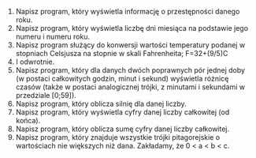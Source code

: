 1. Napisz program, który wyświetla informację o przestępności danego roku.
2. Napisz program, który wyświetla liczbę dni miesiąca na podstawie jego numeru i numeru roku.
3. Napisz program służący do konwersji wartości temperatury podanej w stopniach Celsjusza na stopnie w skali Fahrenheita; F=32+(9/5)C
4. I odwrotnie.
5. Napisz program, który dla danych dwóch poprawnych pór jednej doby (w postaci całkowitych godzin, minut i sekund) wyświetla różnicę czasów (także w postaci analogicznej trójki, z minutami i sekundami w przedziale [0;59]).
6. Napisz program, który oblicza silnię dla danej liczby.
7. Napisz program, który wyświetla cyfry danej liczby całkowitej (od końca).
8. Napisz program, który oblicza sumę cyfry danej liczby całkowitej.
9. Napisz program, który znajduje wszystkie trójki pitagorejskie o wartościach nie większych niż dana. Zakładamy, że 0 < a < b < c. 
